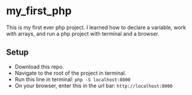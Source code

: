 # my_first_php
This is my first ever php project. I learned how to declare a variable, work with arrays, and run a php project with terminal and a browser.

## Setup
- Download this repo.
- Navigate to the root of the project in terminal.
- Run this line in terminal: `php -S localhost:8000`
- On your browser, enter this in the url bar: `http://localhost:8000`

